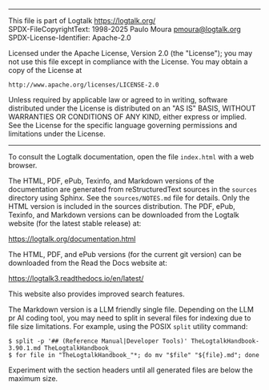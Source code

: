 ________________________________________________________________________

This file is part of Logtalk <https://logtalk.org/>  
SPDX-FileCopyrightText: 1998-2025 Paulo Moura <pmoura@logtalk.org>  
SPDX-License-Identifier: Apache-2.0

Licensed under the Apache License, Version 2.0 (the "License");
you may not use this file except in compliance with the License.
You may obtain a copy of the License at

    http://www.apache.org/licenses/LICENSE-2.0

Unless required by applicable law or agreed to in writing, software
distributed under the License is distributed on an "AS IS" BASIS,
WITHOUT WARRANTIES OR CONDITIONS OF ANY KIND, either express or implied.
See the License for the specific language governing permissions and
limitations under the License.
________________________________________________________________________


To consult the Logtalk documentation, open the file `index.html` with a
web browser.

The HTML, PDF, ePub, Texinfo, and Markdown versions of the documentation
are generated from reStructuredText sources in the `sources` directory
using Sphinx. See the `sources/NOTES.md` file for details. Only the HTML
version is included in the sources distribution. The PDF, ePub, Texinfo,
and Markdown versions can be downloaded from the Logtalk website (for the
latest stable release) at:

https://logtalk.org/documentation.html

The HTML, PDF, and ePub versions (for the current git version) can be
downloaded from the Read the Docs website at:

https://logtalk3.readthedocs.io/en/latest/

This website also provides improved search features.

The Markdown version is a LLM friendly single file. Depending on the LLM
pr AI coding tool, you may need to split in several files for indexing due
to file size limitations. For example, using the POSIX `split` utility
command:

	$ split -p '## (Reference Manual|Developer Tools)' TheLogtalkHandbook-3.90.1.md TheLogtalkHandbook_
	$ for file in "TheLogtalkHandbook_"*; do mv "$file" "${file}.md"; done

Experiment with the section headers until all generated files are below
the maximum size.
